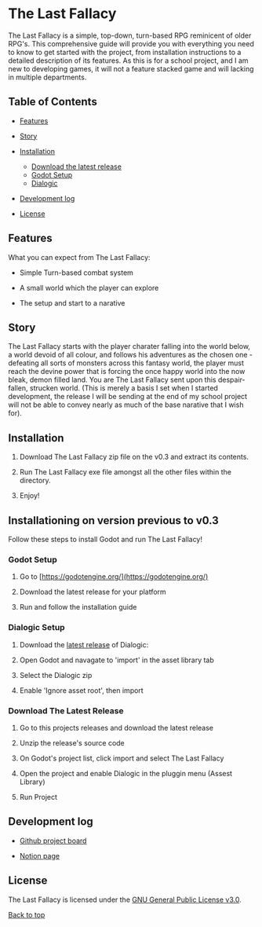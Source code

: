 # The Last Fallacy

The Last Fallacy is a simple, top-down, turn-based RPG reminicent of older RPG's. This comprehensive guide will provide you with everything you need to know to get started with the project, from installation instructions to a detailed description of its features. As this is for a school project, and I am new to developing games, it will not a feature stacked game and will lacking in multiple departments.

## Table of Contents

- [Features](#features)

- [Story](#story)

- [Installation](#installation)

  - [Download the latest release](#download-the-latest-release)
  - [Godot Setup](#godot-setup)
  - [Dialogic](#dialogic-setup)

- [Development log](#development-log)

- [License](#license)

## Features

What you can expect from The Last Fallacy:

- Simple Turn-based combat system

- A small world which the player can explore

- The setup and start to a narative

## Story

The Last Fallacy starts with the player charater falling into the world below, a world devoid of all colour, and follows his adventures as the chosen one - defeating all sorts of monsters across this fantasy world, the player must reach the devine power that is forcing the once happy world into the now bleak, demon filled land. You are The Last Fallacy sent upon this despair-fallen, strucken world. (This is merely a basis I set when I started development, the release I will be sending at the end of my school project will not be able to convey nearly as much of the base narative that I wish for).

## Installation

1. Download The Last Fallacy zip file on the v0.3 and extract its contents.

2. Run The Last Fallacy exe file amongst all the other files within the directory.
   
3. Enjoy!

## Installationing on version previous to v0.3

Follow these steps to install Godot and run The Last Fallacy!

### Godot Setup

1. Go to [https://godotengine.org/](https://godotengine.org/)

2. Download the latest release for your platform

3. Run and follow the installation guide

### Dialogic Setup

1. Download the [latest release](https://github.com/dialogic-godot/dialogic) of Dialogic: 

2. Open Godot and navagate to 'import' in the asset library tab

3. Select the Dialogic zip

4. Enable 'Ignore asset root', then import

### Download The Latest Release

1. Go to this projects releases and download the latest release

2. Unzip the release's source code

3. On Godot's project list, click import and select The Last Fallacy

4. Open the project and enable Dialogic in the pluggin menu (Assest Library)

5. Run Project

## Development log
- [Github project board](https://github.com/users/JacksonPearce21/projects/2/views/1)

- [Notion page](https://www.notion.so/7DIT-Major-Project-Portfolio-41c718dbb91a4d28ac0dfcd18b4e434e)

## License

The Last Fallacy is licensed under the [GNU General Public License v3.0](https://github.com/JacksonPearce21/The-Last-Fallacy/blob/main/LICENSE).

[Back to top](#the_last_fallacy)
